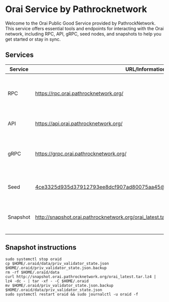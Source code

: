 # Orai Service by Pathrocknetwork

Welcome to the Orai Public Good Service provided by PathrockNetwork. This service offers essential tools and endpoints for interacting with the Orai network, including RPC, API, gRPC, seed nodes, and snapshots to help you get started or stay in sync.

## Services

| Service  | URL/Information                                                               | Description                                                                   |
|----------|-------------------------------------------------------------------------------|-------------------------------------------------------------------------------|
| RPC      | https://rpc.orai.pathrocknetwork.org/                                         | Remote Procedure Call endpoint for interacting with the Orai blockchain.      |
| API      | https://api.orai.pathrocknetwork.org/                                         | RESTful API for accessing Orai network data.                                  |
| gRPC     | https://grpc.orai.pathrocknetwork.org/                                        | gRPC endpoint for efficient, low-latency communication with the Orai network. |
| Seed     | 4ce3325d935d37912793ee8dcf907ad80075aa45@seed.orai.pathrocknetwork.org:26656  | Seed node for peer discovery in the Orai network.                             |
| Snapshot | http://snapshot.orai.pathrocknetwork.org/orai_latest.tar.lz4                  | Latest snapshot of the Orai blockchain for quick synchronization.             |

## Snapshot instructions

```
sudo systemctl stop oraid
cp $HOME/.oraid/data/priv_validator_state.json $HOME/.oraid/priv_validator_state.json.backup
rm -rf $HOME/.oraid/data
curl http://snapshot.orai.pathrocknetwork.org/orai_latest.tar.lz4 | lz4 -dc - | tar -xf - -C $HOME/.oraid
mv $HOME/.oraid/priv_validator_state.json.backup $HOME/.oraid/data/priv_validator_state.json
sudo systemctl restart oraid && sudo journalctl -u oraid -f
```
